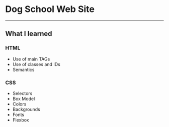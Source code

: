 # Dog School Web Site
---
## What I learned

### HTML                            
- Use of main TAGs
- Use of classes and IDs
- Semantics

### CSS
- Selectors
- Box Model
- Colors
- Backgrounds
- Fonts
- Flexbox

